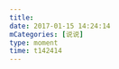 ```yaml
---
title: 
date: 2017-01-15 14:24:14
mCategories: [说说]
type: moment
time: t142414
---
```


<div id="pics-20170115142414"></div>

<script src="/lib/moment/pics.js"></script>
<script>
var data = [
    {"link": "2017-01-15_000000.jpeg", "type": "shuoshuo"},
    {"link": "2017-01-15_000001.jpeg", "type": "shuoshuo"},
    {"link": "2017-01-15_000002.jpeg", "type": "shuoshuo"}
];
picsRender(data, "pics-20170115142414");
</script>

